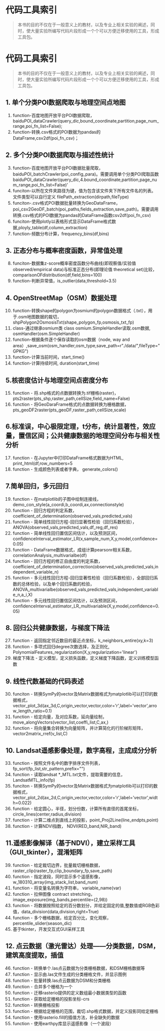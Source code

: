 # 代码工具索引
> 本书的目的不仅在于一般意义上的教材，以及专业上相关实验的阐述，同时，使大量实验所编写代码片段形成一个个可以方便迁移使用的工具，形成工具包。

# 代码工具索引
> 本书的目的不仅在于一般意义上的教材，以及专业上相关实验的阐述，同时，使大量实验所编写代码片段形成一个个可以方便迁移使用的工具，形成工具包。

## 1. 单个分类POI数据爬取与地理空间点地图
1. function-百度地图开放平台POI数据爬取，baiduPOI_dataCrawler(query_dic,bound_coordinate,partition,page_num_range,poi_fn_list=False);
2. function-转换.csv格式的POI数据为pandas的DataFrame,csv2df(poi_fn_csv)；

## 2. 多个分类POI数据爬取与描述性统计
3. function-百度地图开放平台POI数据批量爬取，baiduPOI_batchCrawler(poi_config_para)。需要调用单个分类POI爬取函数baiduPOI_dataCrawler(query_dic,4.bound_coordinate,partition,page_num_range,poi_fn_list=False)'
4. funciton-以所在文件夹路径为键，值为包含该文件夹下所有文件名的列表。文件类型可以自行定义 filePath_extraction(dirpath,fileType)
5. funciton-.csv格式POI数据批量转换为GeoDataFrame，poi_csv2GeoDF_batch(poi_paths,fields_extraction,save_path)。需要调用转换.csv格式的POI数据为pandas的DataFrame函数csv2df(poi_fn_csv)
6. funciton-使用plotly以表格形式显示DataFrame格式数据,ployly_table(df,column_extraction)
7. function-频数分布计算，frequency_bins(df,bins)

## 3. 正态分布与概率密度函数，异常值处理
8. funciton-数据集z-score概率密度函数分布曲线(即观察值/实验值 observed/empirical data)与标准正态分布(即理论值 theoretical set)比较，comparisonOFdistribution(df,field,bins=100)
9. function-判断异常值，is_outlier(data,threshold=3.5)

## 4. OpenStreetMap（OSM）数据处理
10. function-转换shape的polygon为osmium的polygon数据格式（.txt），用于.osm地图数据的裁切，shpPolygon2OsmosisTxt(shape_polygon_fp,osmosis_txt_fp)
11. class-通过继承osmium类 class osmium.SimpleHandler读取.osm数据, osmHandler(osm.SimpleHandler)
12. function-根据条件逐个保存读取的osm数据（node, way and area）,save_osm(osm_handler,osm_type,save_path=r"./data/",fileType="GPKG")
13. function-计算当前时间，start_time()
14. function-计算持续时间, duration(start_time)

## 5.核密度估计与地理空间点密度分布
15. function - 将.shp格式的点数据转换为.tif栅格(raster)，pts2raster(pts_shp,raster_path,cellSize,field_name=False)
16. function - 将GeoDaraFrame格式的点数据转换为栅格数据， pts_geoDF2raster(pts_geoDF,raster_path,cellSize,scale)

## 6.标准误，中心极限定理，t分布，统计显著性，效应量，置信区间；公共健康数据的地理空间分布与相关性分析
17. function - 在Jupyter中打印DataFrame格式数据为HTML, print_html(df,row_numbers=5
18. function - 生成颜色列表或者字典， generate_colors()

## 7.简单回归，多元回归
19. function - 在matplotlib的子图中绘制连接线，demo_con_style(a_coordi,b_coordi,ax,connectionstyle)
20. function - 回归方程的判定系数， coefficient_of_determination(observed_vals,predicted_vals)
21. function - 简单线性回归方程-回归显著性检验（回归系数检验）， ANOVA(observed_vals,predicted_vals,df_reg,df_res)
22. function - 简单线性回归置信区间估计，以及预测区间， confidenceInterval_estimator_LR(x,sample_num,X,y,model,confidence=0.05)
23. function - DataFrame数据格式，成组计算pearsonr相关系数，correlationAnalysis_multivarialbe(df)
24. function - 回归方程的修正自由度的判定系数， coefficient_of_determination_correction(observed_vals,predicted_vals,independent_variable_n)
25. function - 多元线性回归方程-回归显著性检验（回归系数检验），全部回归系数的总体检验，以及单个回归系数的检验， ANOVA_multivarialbe(observed_vals,predicted_vals,independent_variable_n,a_i,X)
26. function - 多元线性回归置信区间估计，以及预测区间， confidenceInterval_estimator_LR_multivariable(X,y,model,confidence=0.05)

## 8. 回归公共健康数据，与梯度下降法
27. function - 返回指定邻近数目的最近点坐标，k_neighbors_entire(xy,k=3)
28. function - 多项式回归degree次数选择，及正则化, PolynomialFeatures_regularization(X,y,regularization='linear')
29. 梯度下降法 - 定义模型，定义损失函数，定义梯度下降函数，定义训练模型函数

## 9. 线性代数基础的代码表述
30. funciton - 转换SymPy的vector及Matrix数据格式为matplotlib可以打印的数据格式，vector_plot_3d(ax_3d,C,origin_vector,vector,color='r',label='vector',arrow_length_ratio=0.1)
31. function - 给定向量，及对应系数，延向量绘制，move_alongVectors(vector_list,coeffi_list,C,ax,)
32. function - 将向量集合转换为向量矩阵，并计算简化的行阶梯形矩阵，vector2matrix_rref(v_list,C)

## 10. Landsat遥感影像处理，数字高程，主成成分分析
33. function - 按照文件名中的数字排序文件列表， fp_sort(fp_list,str_pattern,prefix="")
34. function - 读取landsat *_MTL.txt文件，提取需要的信息，LandsatMTL_info(fp)
35. funciton - 转换SymPy的vector及Matrix数据格式为matplotlib可以打印的数据格式， vector_plot_2d(ax_2d,C,origin_vector,vector,color='r',label='vector',width=0.022)
36. function - 给定圆心，半径，划分份数，计算所有直径的首尾坐标， circle_lines(center,radius,division)
37. function - 计算二维点到直线上的投影，point_Proj2Line(line_endpts,point)
38. function - 计算NDVI指数， NDVI(RED_band,NIR_band)

## 11.遥感影像解译（基于NDVI），建立采样工具（GUI_tkinter），混淆矩阵
39. function - 给定裁切边界，批量裁切栅格数据，raster_clip(raster_fp,clip_boundary_fp,save_path)
40. function - 指定波段，同时显示多个遥感影像，w_180310_array(img_stack_list,band_num)
41. function - 将变量名转换为字符串， variable_name(var)
42. function - 拉伸图像 contract stretching，image_exposure(img_bands,percentile=(2,98))
43. function - 将数据按照给定的百分数划分，并给定固定的值,整数值或RGB色彩值，data_division(data,division,right=True)
44. function - 多个栅格数据，给定百分比，变化观察，percentile_slider(season_dic)
45. 基于tkinter，开发交互式GUI采样工具

## 12. 点云数据（激光雷达）处理——分类数据，DSM，建筑高度提取，插值
46. function - 转换单个.las点云数据为分类栅格数据，和DSM栅格数据等
47. function - 显示由.las文件生成的分类栅格文件，并显示图例
48. function - 批量转换.las点云数据为DSM和分类栅格
49. function - 合并多个栅格为一个
50. function - 迁移rasterio提供的定义数组最小数据类型的函数
51. function - 获取给定栅格的投影坐标-crs
52. function - 转换栅格投影
53. function - 根据给定栅格的范围，裁切.shp格式数据，并定义投影同给定栅格
54. function - 使用rasterio.fill的插值方法，补全缺失的数据
55. function - 使用earthpy库显示遥感影像（一个波段）